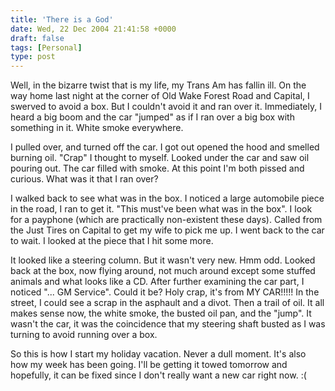 ```yaml
---
title: 'There is a God'
date: Wed, 22 Dec 2004 21:41:58 +0000
draft: false
tags: [Personal]
type: post
---
```


Well, in the bizarre twist that is my life, my Trans Am has fallin ill. On the way home last night at the corner of Old Wake Forest Road and Capital, I swerved to avoid a box. But I couldn't avoid it and ran over it. Immediately, I heard a big boom and the car "jumped" as if I ran over a big box with something in it. White smoke everywhere.

I pulled over, and turned off the car. I got out opened the hood and smelled burning oil. "Crap" I thought to myself. Looked under the car and saw oil pouring out. The car filled with smoke. At this point I'm both pissed and curious. What was it that I ran over?

I walked back to see what was in the box. I noticed a large automobile piece in the road, I ran to get it. "This must've been what was in the box". I look for a payphone (which are practically non-existent these days). Called from the Just Tires on Capital to get my wife to pick me up. I went back to the car to wait. I looked at the piece that I hit some more.

It looked like a steering column. But it wasn't very new. Hmm odd. Looked back at the box, now flying around, not much around except some stuffed animals and what looks like a CD. After further examining the car part, I noticed "... GM Service". Could it be? Holy crap, it's from MY CAR!!!!! In the street, I could see a scrap in the asphault and a divot. Then a trail of oil. It all makes sense now, the white smoke, the busted oil pan, and the "jump". It wasn't the car, it was the coincidence that my steering shaft busted as I was turning to avoid running over a box.

So this is how I start my holiday vacation. Never a dull moment. It's also how my week has been going. I'll be getting it towed tomorrow and hopefully, it can be fixed since I don't really want a new car right now. :(